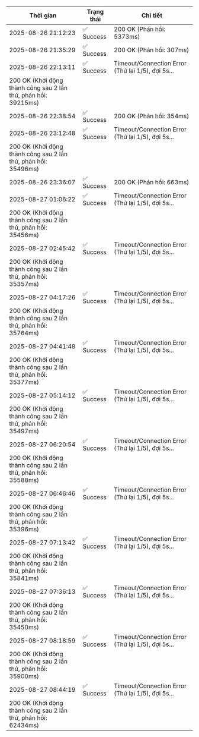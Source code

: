 | Thời gian | Trạng thái | Chi tiết |
|---|---|---|
| 2025-08-26 21:12:23 | ✅ Success | 200 OK (Phản hồi: 5373ms) |
| 2025-08-26 21:35:29 | ✅ Success | 200 OK (Phản hồi: 307ms) |
| 2025-08-26 22:13:11 | ✅ Success | Timeout/Connection Error (Thử lại 1/5), đợi 5s...
200 OK (Khởi động thành công sau 2 lần thử, phản hồi: 39215ms) |
| 2025-08-26 22:38:54 | ✅ Success | 200 OK (Phản hồi: 354ms) |
| 2025-08-26 23:12:48 | ✅ Success | Timeout/Connection Error (Thử lại 1/5), đợi 5s...
200 OK (Khởi động thành công sau 2 lần thử, phản hồi: 35496ms) |
| 2025-08-26 23:36:07 | ✅ Success | 200 OK (Phản hồi: 663ms) |
| 2025-08-27 01:06:22 | ✅ Success | Timeout/Connection Error (Thử lại 1/5), đợi 5s...
200 OK (Khởi động thành công sau 2 lần thử, phản hồi: 35456ms) |
| 2025-08-27 02:45:42 | ✅ Success | Timeout/Connection Error (Thử lại 1/5), đợi 5s...
200 OK (Khởi động thành công sau 2 lần thử, phản hồi: 35357ms) |
| 2025-08-27 04:17:26 | ✅ Success | Timeout/Connection Error (Thử lại 1/5), đợi 5s...
200 OK (Khởi động thành công sau 2 lần thử, phản hồi: 35764ms) |
| 2025-08-27 04:41:48 | ✅ Success | Timeout/Connection Error (Thử lại 1/5), đợi 5s...
200 OK (Khởi động thành công sau 2 lần thử, phản hồi: 35377ms) |
| 2025-08-27 05:14:12 | ✅ Success | Timeout/Connection Error (Thử lại 1/5), đợi 5s...
200 OK (Khởi động thành công sau 2 lần thử, phản hồi: 35497ms) |
| 2025-08-27 06:20:54 | ✅ Success | Timeout/Connection Error (Thử lại 1/5), đợi 5s...
200 OK (Khởi động thành công sau 2 lần thử, phản hồi: 35588ms) |
| 2025-08-27 06:46:46 | ✅ Success | Timeout/Connection Error (Thử lại 1/5), đợi 5s...
200 OK (Khởi động thành công sau 2 lần thử, phản hồi: 35396ms) |
| 2025-08-27 07:13:42 | ✅ Success | Timeout/Connection Error (Thử lại 1/5), đợi 5s...
200 OK (Khởi động thành công sau 2 lần thử, phản hồi: 35841ms) |
| 2025-08-27 07:36:13 | ✅ Success | Timeout/Connection Error (Thử lại 1/5), đợi 5s...
200 OK (Khởi động thành công sau 2 lần thử, phản hồi: 35450ms) |
| 2025-08-27 08:18:59 | ✅ Success | Timeout/Connection Error (Thử lại 1/5), đợi 5s...
200 OK (Khởi động thành công sau 2 lần thử, phản hồi: 35900ms) |
| 2025-08-27 08:44:19 | ✅ Success | Timeout/Connection Error (Thử lại 1/5), đợi 5s...
200 OK (Khởi động thành công sau 2 lần thử, phản hồi: 62434ms) |
